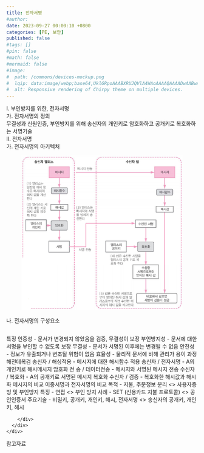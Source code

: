 ```yaml
---
title: 전자서명
#author: 
date: 2023-09-27 00:00:10 +0800
categories: [PE, 보안]
published: false
#tags: []
#pin: false
#math: false
#mermaid: false
#image:
#  path: /commons/devices-mockup.png
#  lqip: data:image/webp;base64,UklGRpoAAABXRUJQVlA4WAoAAAAQAAAADwAABwAAQUxQSDIAAAARL0AmbZurmr57yyIiqE8oiG0bejIYEQTgqiDA9vqnsUSI6H+oAERp2HZ65qP/VIAWAFZQOCBCAAAA8AEAnQEqEAAIAAVAfCWkAALp8sF8rgRgAP7o9FDvMCkMde9PK7euH5M1m6VWoDXf2FkP3BqV0ZYbO6NA/VFIAAAA
#  alt: Responsive rendering of Chirpy theme on multiple devices.
---
```


<div class="post-wrap">
  <div class="para">
    <div class="para-title">
      I. 부인방지를 위한, 전자서명
    </div>
    <div class="para-cntnt">
      <div class="para">
        <div class="para-title">
          가. 전자서명의 정의
        </div>
        <div class="para-cntnt">
            무결성과 신원인증, 부인방지를 위해 송신자의 개인키로 암호화하고 공개키로 복호화하는 서명기술
        </div>
      </div>
    </div>
  </div>
  
  <div class="para">
    <div class="para-title">
      II. 전자서명
    </div>
    <div class="para-cntnt">
      <div class="para">
        <div class="para-title">
          가. 전자서명의 아키텍처
        </div>
        <div class="para-cntnt">
          <figure class="post-figure">
            <img src="/assets/img/posts/전자서명.png" alt="전자서명">
<!--            <figcaption>Source: Unveiling the Metaverse: Exploring Emerging Trends, Multifaceted Perspectives, and Future Challenges</figcaption>-->
          </figure>
        </div>
      </div>
      <div class="para">
        <div class="para-title">
          나. 전자서명의 구성요소
        </div>
        <div class="para-cntnt">
          <table class="post-table">
          </table>
          특징
  인증성 - 문서가 변경되지 않았음을 검증, 무결성이 보장
  부인방지성 - 문서에 대한 서명을 부인할 수 없도록 보장
  무결성 - 문서가 서명된 이후에는 변경될 수 없음
  안전성 - 정보가 유출되거나 변조될 위험이 없음
  효율성 - 물리적 문서에 비해 관리가 용이
과정 해전데복검
  송신자 / 해싱적용 - 메시지에 대한 해시함수 적용
  송신자 / 전자서명 - A의 개인키로 해시메시지 암호화
  전   송 / 데이터전송 - 메시지와 서명된 메시지 전송 
  수신자 / 복호화 - A의 공개키로 서명된 메시지 복호화
  수신자 / 검증 - 복호화한 해시값과 해시화 메시지의 비교
이중서명과 전자서명의 비교
  목적 - 지불, 주문정보 분리 &lt;&gt; 사용자증빙 및 부인방지
  특징 - 연접 &lt;&gt; 부인 방지
  사례 - SET (신용카드 지불 프로토콜) &lt;&gt; 공인인증서
  주요기술 - 비밀키, 공개키, 개인키, 해시, 전자서명 &lt;&gt; 송신자의 공개키, 개인키, 해시

        </div>
      </div>
    </div>
  </div>

  <div class="refr-wrap">
    <div class="refr-title">
        참고자료
    </div>
    <ol class="refr-list">
    <!--    <li>(나현식, 최대선) <a target="_blank" href="https://scienceon.kisti.re.kr/commons/util/originalView.do?cn=JAKO202225948430499&oCn=JAKO202225948430499&dbt=JAKO&journal=NJOU00291864">메타버스 보안 위협 요소 및 대응 방안 검토</a></li>-->
    <!--    <li>(M. Uddin, S. Manickam, H. Ullah, M. Obaidat and A. Dandoush) <a target="_blank" href="https://ieeexplore.ieee.org/abstract/document/10138386">Unveiling the Metaverse: Exploring Emerging Trends, Multifaceted Perspectives, and Future Challenges</a></li>-->
    </ol>
  </div>
</div>
